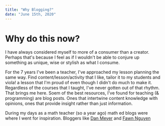 ```yaml
---
title: "Why Blogging?"
date: "June 15th, 2020"
---
```


# Why do this now?

I have always considered myself to more of a consumer than a creator.  Perhaps that's because I feel as if I wouldn't be able to conjure up something as unique, wise or stylish as what I consume.  

For the 7 years I've been a teacher, I've approached my lesson planning the same way. Find content/lesson/activity that I like, tailor it to my students and viola! a lesson that I'm proud of even though I didn't do much to make it.  Regardless of the courses that I taught, I've never gotten out of that rhythm.  That brings me here.  Soem of the best resources, I've found for teaching (& programming) are blog posts.  Ones that intertwine content knowledge with opinions, ones that provide insight rather than just information.  

During my days as a math teacher (so a year ago) math ed blogs were where I went for inspiration.  Bloggers like [Dan Meyer](blog.mrmeyer.com) and [Fawn Nguyen](fawnnguyen.com) 
